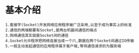 # 基本介绍
    1.套接字(Socket)开发网络应用程序被广泛采用,以至于成为事实上的标准
    2.通信的两端都要有Socket,是两台机器间通信的端点
    3.网络通信其实就是Socket间的通信
    4.Socket允许程序把网络连接当成一个六,数据在两个Socket间通过IO传输
    5.一般主动发起通信的应用程序属于客户端,等待通信请求的为服务端
